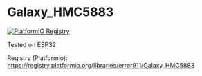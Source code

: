 # Galaxy_HMC5883

[![PlatformIO Registry](https://badges.registry.platformio.org/packages/error911/library/Galaxy_HMC5883.svg)](https://registry.platformio.org/libraries/error911/Galaxy_HMC5883)

Tested on ESP32

Registry (Platformio): https://registry.platformio.org/libraries/error911/Galaxy_HMC5883
